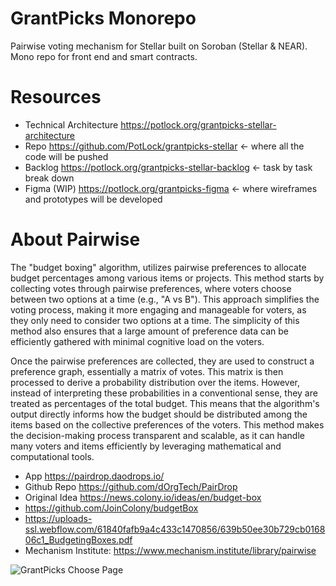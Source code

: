 # GrantPicks Monorepo
Pairwise voting mechanism for Stellar built on Soroban (Stellar & NEAR). Mono repo for front end and smart contracts. 

# Resources
- Technical Architecture https://potlock.org/grantpicks-stellar-architecture
- Repo https://github.com/PotLock/grantpicks-stellar <- where all the code will be pushed
- Backlog https://potlock.org/grantpicks-stellar-backlog <- task by task break down
- Figma (WIP) https://potlock.org/grantpicks-figma <- where wireframes and prototypes will be developed

# About Pairwise
The "budget boxing" algorithm, utilizes pairwise preferences to allocate budget percentages among various items or projects. This method starts by collecting votes through pairwise preferences, where voters choose between two options at a time (e.g., "A vs B"). This approach simplifies the voting process, making it more engaging and manageable for voters, as they only need to consider two options at a time. The simplicity of this method also ensures that a large amount of preference data can be efficiently gathered with minimal cognitive load on the voters.

Once the pairwise preferences are collected, they are used to construct a preference graph, essentially a matrix of votes. This matrix is then processed to derive a probability distribution over the items. However, instead of interpreting these probabilities in a conventional sense, they are treated as percentages of the total budget. This means that the algorithm's output directly informs how the budget should be distributed among the items based on the collective preferences of the voters. This method makes the decision-making process transparent and scalable, as it can handle many voters and items efficiently by leveraging mathematical and computational tools.


- App https://pairdrop.daodrops.io/ 
- Github Repo https://github.com/dOrgTech/PairDrop 
- Original Idea https://news.colony.io/ideas/en/budget-box
- https://github.com/JoinColony/budgetBox 
- https://uploads-ssl.webflow.com/61840fafb9a4c433c1470856/639b50ee30b729cb016806c1_BudgetingBoxes.pdf
- Mechanism Institute: https://www.mechanism.institute/library/pairwise

![GrantPicks Choose Page](https://github.com/PotLock/grantpicks/assets/45281667/50c21f90-8d91-436c-b96f-cff0b5950f67)


